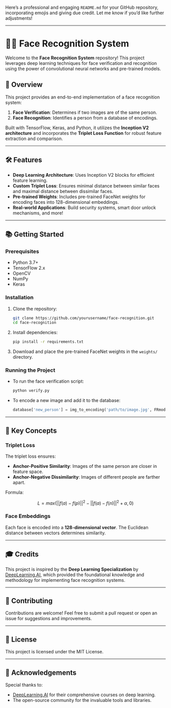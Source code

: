 Here’s a professional and engaging `README.md` for your GitHub repository, incorporating emojis and giving due credit. Let me know if you’d like further adjustments!

---

# 🧑‍💻 Face Recognition System

Welcome to the **Face Recognition System** repository! This project leverages deep learning techniques for face verification and recognition using the power of convolutional neural networks and pre-trained models.

## 🚀 Overview

This project provides an end-to-end implementation of a face recognition system:
1. **Face Verification**: Determines if two images are of the same person.
2. **Face Recognition**: Identifies a person from a database of encodings.

Built with TensorFlow, Keras, and Python, it utilizes the **Inception V2 architecture** and incorporates the **Triplet Loss Function** for robust feature extraction and comparison. 

---

## 🛠️ Features

- **Deep Learning Architecture**: Uses Inception V2 blocks for efficient feature learning.
- **Custom Triplet Loss**: Ensures minimal distance between similar faces and maximal distance between dissimilar faces.
- **Pre-trained Weights**: Includes pre-trained FaceNet weights for encoding faces into 128-dimensional embeddings.
- **Real-world Applications**: Build security systems, smart door unlock mechanisms, and more!

---

## 📚 Getting Started

### Prerequisites
- Python 3.7+
- TensorFlow 2.x
- OpenCV
- NumPy
- Keras

### Installation
1. Clone the repository:
   ```bash
   git clone https://github.com/yourusername/face-recognition.git
   cd face-recognition
   ```
2. Install dependencies:
   ```bash
   pip install -r requirements.txt
   ```

3. Download and place the pre-trained FaceNet weights in the `weights/` directory.

### Running the Project
- To run the face verification script:
  ```bash
  python verify.py
  ```

- To encode a new image and add it to the database:
  ```python
  database['new_person'] = img_to_encoding('path/to/image.jpg', FRmodel)
  ```

---

## 🧠 Key Concepts

### Triplet Loss
The triplet loss ensures:
- **Anchor-Positive Similarity**: Images of the same person are closer in feature space.
- **Anchor-Negative Dissimilarity**: Images of different people are farther apart.

Formula:
```math
L = max(||f(a) - f(p)||^2 - ||f(a) - f(n)||^2 + α, 0)
```

### Face Embeddings
Each face is encoded into a **128-dimensional vector**. The Euclidean distance between vectors determines similarity.

---

## 🎓 Credits

This project is inspired by the **Deep Learning Specialization** by [DeepLearning.AI](https://www.deeplearning.ai/courses/deep-learning-specialization/), which provided the foundational knowledge and methodology for implementing face recognition systems.

---

## 🤝 Contributing

Contributions are welcome! Feel free to submit a pull request or open an issue for suggestions and improvements.

---

## 📜 License

This project is licensed under the MIT License.

---

## 🌟 Acknowledgements

Special thanks to:
- [DeepLearning.AI](https://www.deeplearning.ai/) for their comprehensive courses on deep learning.
- The open-source community for the invaluable tools and libraries.
